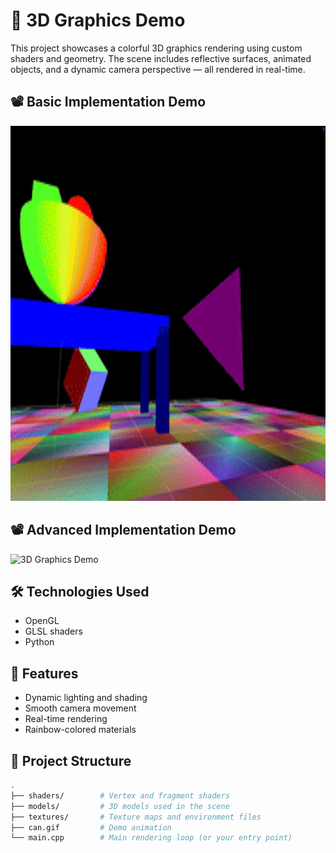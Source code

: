 # 🎨 3D Graphics Demo

This project showcases a colorful 3D graphics rendering using custom shaders and geometry. The scene includes reflective surfaces, animated objects, and a dynamic camera perspective — all rendered in real-time.

## 📽️ Basic Implementation Demo


<img src="can.gif" alt="3D Graphics Demo" width="800" height="600">


## 📽️ Advanced Implementation Demo


<img src="adv.gif" alt="3D Graphics Demo" width="800" height="600">


## 🛠️ Technologies Used

- OpenGL 
- GLSL shaders
- Python 

## 🚀 Features

- Dynamic lighting and shading
- Smooth camera movement
- Real-time rendering
- Rainbow-colored materials

## 📁 Project Structure

```bash
.
├── shaders/        # Vertex and fragment shaders
├── models/         # 3D models used in the scene
├── textures/       # Texture maps and environment files
├── can.gif         # Demo animation
└── main.cpp        # Main rendering loop (or your entry point)
